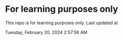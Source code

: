 # For learning purposes only
This repo is for learning purposes only.
Last updated at

Tuesday, February 20, 2024 2:57:56 AM


